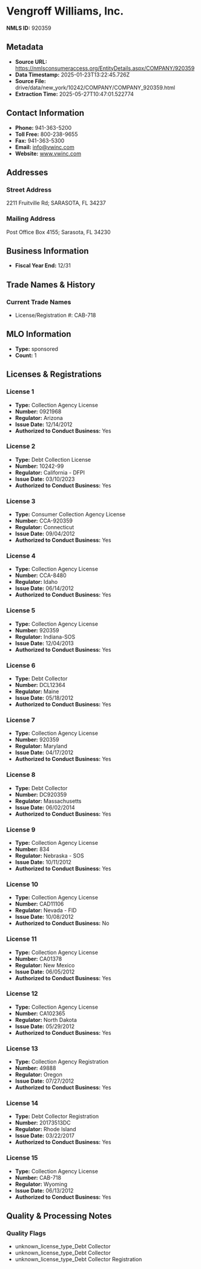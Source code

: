 # Vengroff Williams, Inc.

**NMLS ID:** 920359

## Metadata
- **Source URL:** https://nmlsconsumeraccess.org/EntityDetails.aspx/COMPANY/920359
- **Data Timestamp:** 2025-01-23T13:22:45.726Z
- **Source File:** drive/data/new_york/10242/COMPANY/COMPANY_920359.html
- **Extraction Time:** 2025-05-27T10:47:01.522774

## Contact Information
- **Phone:** 941-363-5200
- **Toll Free:** 800-238-9655
- **Fax:** 941-363-5300
- **Email:** info@vwinc.com
- **Website:** www.vwinc.com

## Addresses
### Street Address
2211 Fruitville Rd; SARASOTA, FL 34237

### Mailing Address
Post Office Box 4155; Sarasota, FL 34230

## Business Information
- **Fiscal Year End:** 12/31

## Trade Names & History
### Current Trade Names
- License/Registration #: CAB-718

## MLO Information
- **Type:** sponsored
- **Count:** 1

## Licenses & Registrations

### License 1
- **Type:** Collection Agency License
- **Number:** 0921968
- **Regulator:** Arizona
- **Issue Date:** 12/14/2012
- **Authorized to Conduct Business:** Yes

### License 2
- **Type:** Debt Collection License
- **Number:** 10242-99
- **Regulator:** California - DFPI
- **Issue Date:** 03/10/2023
- **Authorized to Conduct Business:** Yes

### License 3
- **Type:** Consumer Collection Agency License
- **Number:** CCA-920359
- **Regulator:** Connecticut
- **Issue Date:** 09/04/2012
- **Authorized to Conduct Business:** Yes

### License 4
- **Type:** Collection Agency License
- **Number:** CCA-8480
- **Regulator:** Idaho
- **Issue Date:** 06/14/2012
- **Authorized to Conduct Business:** Yes

### License 5
- **Type:** Collection Agency License
- **Number:** 920359
- **Regulator:** Indiana-SOS
- **Issue Date:** 12/04/2013
- **Authorized to Conduct Business:** Yes

### License 6
- **Type:** Debt Collector
- **Number:** DCL12364
- **Regulator:** Maine
- **Issue Date:** 05/18/2012
- **Authorized to Conduct Business:** Yes

### License 7
- **Type:** Collection Agency License
- **Number:** 920359
- **Regulator:** Maryland
- **Issue Date:** 04/17/2012
- **Authorized to Conduct Business:** Yes

### License 8
- **Type:** Debt Collector
- **Number:** DC920359
- **Regulator:** Massachusetts
- **Issue Date:** 06/02/2014
- **Authorized to Conduct Business:** Yes

### License 9
- **Type:** Collection Agency License
- **Number:** 834
- **Regulator:** Nebraska - SOS
- **Issue Date:** 10/11/2012
- **Authorized to Conduct Business:** Yes

### License 10
- **Type:** Collection Agency License
- **Number:** CAD11106
- **Regulator:** Nevada - FID
- **Issue Date:** 10/08/2012
- **Authorized to Conduct Business:** No

### License 11
- **Type:** Collection Agency License
- **Number:** CA01378
- **Regulator:** New Mexico
- **Issue Date:** 06/05/2012
- **Authorized to Conduct Business:** Yes

### License 12
- **Type:** Collection Agency License
- **Number:** CA102365
- **Regulator:** North Dakota
- **Issue Date:** 05/29/2012
- **Authorized to Conduct Business:** Yes

### License 13
- **Type:** Collection Agency Registration
- **Number:** 49888
- **Regulator:** Oregon
- **Issue Date:** 07/27/2012
- **Authorized to Conduct Business:** Yes

### License 14
- **Type:** Debt Collector Registration
- **Number:** 20173513DC
- **Regulator:** Rhode Island
- **Issue Date:** 03/22/2017
- **Authorized to Conduct Business:** Yes

### License 15
- **Type:** Collection Agency License
- **Number:** CAB-718
- **Regulator:** Wyoming
- **Issue Date:** 06/13/2012
- **Authorized to Conduct Business:** Yes

## Quality & Processing Notes
### Quality Flags
- unknown_license_type_Debt Collector
- unknown_license_type_Debt Collector
- unknown_license_type_Debt Collector Registration
